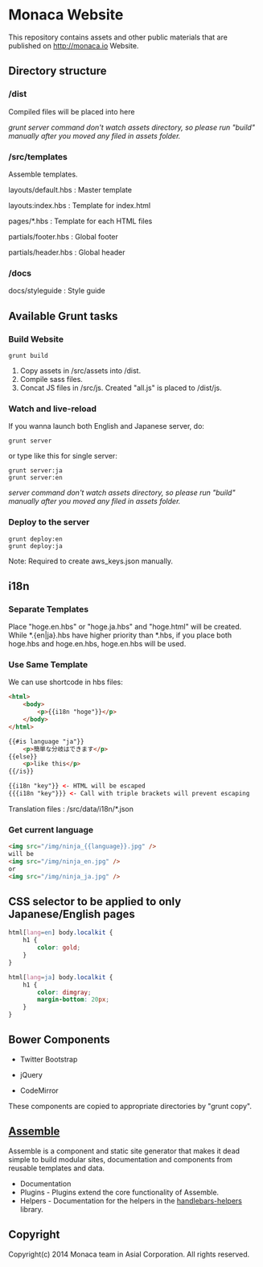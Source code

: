 # Monaca Website

This repository contains assets and other public materials that are published on http://monaca.io Website.

## Directory structure

### /dist

Compiled files will be placed into here

_grunt server command don't watch assets directory, so please run "build" manually after you moved any filed in assets folder._

### /src/templates

Assemble templates.

layouts/default.hbs
: Master template

layouts:index.hbs
: Template for index.html

pages/*.hbs
: Template for each HTML files

partials/footer.hbs
: Global footer

partials/header.hbs
: Global header

### /docs

docs/styleguide
: Style guide

## Available Grunt tasks

### Build Website

```
grunt build
```

1. Copy assets in /src/assets into /dist.
2. Compile sass files.
3. Concat JS files in /src/js. Created "all.js" is placed to /dist/js.


### Watch and live-reload

If you wanna launch both English and Japanese server, do: 

```
grunt server
```

or type like this for single server:

```
grunt server:ja
grunt server:en
```

_server command don't watch assets directory, so please run "build" manually after you moved any filed in assets folder._

### Deploy to the server

```
grunt deploy:en
grunt deploy:ja
```

Note: Required to create aws_keys.json manually.

## i18n

### Separate Templates

Place "hoge.en.hbs" or "hoge.ja.hbs" and "hoge.html" will be created.
While \*.{en|ja}.hbs have higher priority than \*.hbs, if you place both hoge.hbs and hoge.en.hbs, hoge.en.hbs will be used.

### Use Same Template

We can use shortcode in hbs files:
 
```html
<html>
    <body>
        <p>{{i18n "hoge"}}</p>
    </body>
</html>
```

```html
{{#is language "ja"}}
    <p>簡単な分岐はできます</p>
{{else}}
    <p>like this</p>
{{/is}}
```

```html
{{i18n "key"}} <- HTML will be escaped
{{{i18n "key"}}} <- Call with triple brackets will prevent escaping
```

Translation files
: /src/data/i18n/*.json

### Get current language

```html
<img src="/img/ninja_{{language}}.jpg" />
will be
<img src="/img/ninja_en.jpg" />
or
<img src="/img/ninja_ja.jpg" />
```

## CSS selector to be applied to only Japanese/English pages

```css
html[lang=en] body.localkit {
    h1 {
        color: gold;
    }
}

html[lang=ja] body.localkit {
    h1 {
        color: dimgray;
        margin-bottom: 20px;
    }
}
```

## Bower Components

* Twitter Bootstrap

* jQuery

* CodeMirror

These components are copied to appropriate directories by "grunt copy".

## [Assemble](http://assemble.io/)

Assemble is a component and static site generator that makes it dead simple to build modular sites, documentation and components from reusable templates and data.

* Documentation
* Plugins - Plugins extend the core functionality of Assemble.
* Helpers - Documentation for the helpers in the [handlebars-helpers](http://github.com/assemble/handlebars-helpers) library.

## Copyright

Copyright(c) 2014 Monaca team in Asial Corporation. All rights reserved.
